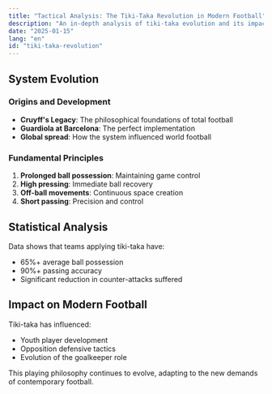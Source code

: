 ```yaml
---
title: "Tactical Analysis: The Tiki-Taka Revolution in Modern Football"
description: "An in-depth analysis of tiki-taka evolution and its impact on contemporary football"
date: "2025-01-15"
lang: "en"
id: "tiki-taka-revolution"
---
```


## System Evolution

### Origins and Development
- **Cruyff's Legacy**: The philosophical foundations of total football
- **Guardiola at Barcelona**: The perfect implementation
- **Global spread**: How the system influenced world football

### Fundamental Principles
1. **Prolonged ball possession**: Maintaining game control
2. **High pressing**: Immediate ball recovery
3. **Off-ball movements**: Continuous space creation
4. **Short passing**: Precision and control

## Statistical Analysis

Data shows that teams applying tiki-taka have:
- 65%+ average ball possession
- 90%+ passing accuracy
- Significant reduction in counter-attacks suffered

## Impact on Modern Football

Tiki-taka has influenced:
- Youth player development
- Opposition defensive tactics
- Evolution of the goalkeeper role

This playing philosophy continues to evolve, adapting to the new demands of contemporary football.
